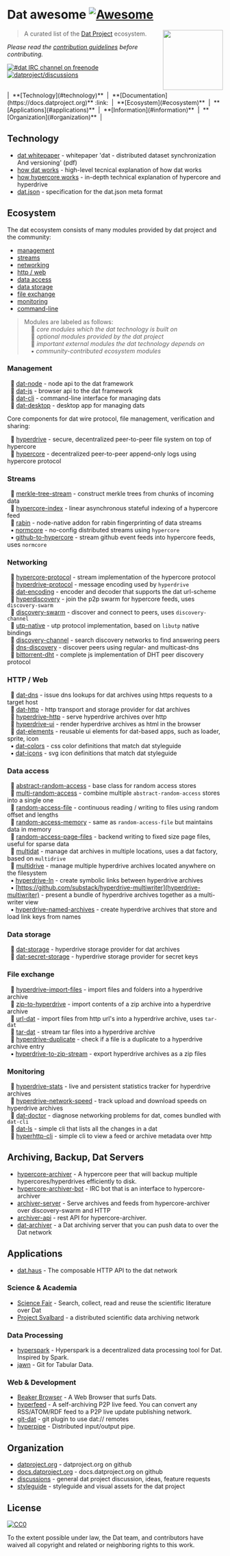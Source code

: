 # Dat awesome [![Awesome](https://cdn.rawgit.com/sindresorhus/awesome/d7305f38d29fed78fa85652e3a63e154dd8e8829/media/badge.svg)](https://github.com/sindresorhus/awesome)

[<img src="http://datproject.github.io/design/downloads/dat-data-logo.png" align="right" width="140">](https://datproject.org)

> A curated list of the [Dat Project](https://datproject.org) ecosystem.

*Please read the [contribution guidelines](contributing.md) before contributing.*

[![#dat IRC channel on freenode](https://img.shields.io/badge/irc%20channel-%23dat%20on%20freenode-blue.svg)](http://webchat.freenode.net/?channels=dat)
[![datproject/discussions](https://badges.gitter.im/Join%20Chat.svg)](https://gitter.im/datproject/discussions?utm_source=badge&utm_medium=badge&utm_campaign=pr-badge&utm_content=badge)

<br>
|&nbsp; **[Technology](#technology)** &nbsp;|&nbsp; **[Documentation](https://docs.datproject.org)** :link: &nbsp;|&nbsp; **[Ecosystem](#ecosystem)** &nbsp;|&nbsp; **[Applications](#applications)** &nbsp;|&nbsp; **[Information](#information)** &nbsp;|&nbsp; **[Organization](#organization)** &nbsp;|

## Technology

- [dat whitepaper](https://datproject.org/paper) - whitepaper 'dat - distributed dataset synchronization And versioning' (pdf)
- [how dat works](https://github.com/datproject/docs/blob/master/docs/how-dat-works.md) - high-level tecnical explanation of how dat works
- [how hypercore works](https://github.com/datproject/docs/blob/master/docs/hyperdrive_spec.md) - in-depth technical explanation of hypercore and hyperdrive
- [dat.json](https://github.com/juliangruber/dat.json) - specification for the dat.json meta format

## Ecosystem

The dat ecosystem consists of many modules provided by dat project and the community:

- [management](#management)
- [streams](#streams)
- [networking](#networking)
- [http / web](#http-web)
- [data access](#file-access)
- [data storage](#data-storage)
- [file exchange](#file-exchange)
- [monitoring](#monitoring)
- [command-line](#command-line)

> Modules are labeled as follows:<br>
> &nbsp;&nbsp;&nbsp;&nbsp;:small_orange_diamond: _core modules which the dat technology is built on_<br>
> &nbsp;&nbsp;&nbsp;&nbsp;:small_blue_diamond: _optional modules provided by the dat project_<br>
> &nbsp;&nbsp;&nbsp;&nbsp;:small_red_triangle: _important external modules the dat technology depends on_<br>
> &nbsp;&nbsp;&nbsp;&nbsp;:black_small_square: _community-contributed ecosystem modules_<br>

### Management

&nbsp;&nbsp;:small_orange_diamond: [dat-node](https://github.com/datproject/dat-node) - node api to the dat framework<br>
&nbsp;&nbsp;:small_blue_diamond: [dat-js](https://github.com/datproject/dat-js) - browser api to the dat framework<br>
&nbsp;&nbsp;:small_blue_diamond: [dat-cli](https://github.com/datproject/dat) - command-line interface for managing dats<br>
&nbsp;&nbsp;:small_blue_diamond: [dat-desktop](https://github.com/datproject/dat-desktop) - desktop app for managing dats<br>

Core components for dat wire protocol, file management, verification and sharing:

&nbsp;&nbsp;:small_orange_diamond: [hyperdrive](https://github.com/mafintosh/hyperdrive) - secure, decentralized peer-to-peer file system on top of hypercore<br>
&nbsp;&nbsp;:small_orange_diamond: [hypercore](https://github.com/mafintosh/hypercore) - decentralized peer-to-peer append-only logs using hypercore protocol<br>

### Streams

&nbsp;&nbsp;:small_orange_diamond: [merkle-tree-stream](https://github.com/mafintosh/merkle-tree-stream) - construct merkle trees from chunks of incoming data<br>
&nbsp;&nbsp;:small_orange_diamond: [hypercore-index](https://github.com/juliangruber/hypercore-index) - linear asynchronous stateful indexing of a hypercore feed<br>
&nbsp;&nbsp;:small_blue_diamond: [rabin](https://github.com/datproject/rabin) - node-native addon for rabin fingerprinting of data streams<br>
&nbsp;&nbsp;:black_small_square: [normcore](https://github.com/yoshuawuyts/normcore) - no-config distributed streams using `hypercore`<br>
&nbsp;&nbsp;:black_small_square: [github-to-hypercore](https://github.com/yoshuawuyts/github-to-hypercore) - stream github event feeds into hypercore feeds, uses `normcore`<br>

### Networking

&nbsp;&nbsp;:small_orange_diamond: [hypercore-protocol](https://github.com/mafintosh/hypercore-protocol) - stream implementation of the hypercore protocol<br>
&nbsp;&nbsp;:small_orange_diamond: [hyperdrive-protocol](https://github.com/juliangruber/hyperdrive-encoding) -  message encoding used by `hyperdrive`<br>
&nbsp;&nbsp;:small_orange_diamond: [dat-encoding](https://github.com/juliangruber/dat-encoding) - encoder and decoder that supports the dat url-scheme<br>
&nbsp;&nbsp;:small_orange_diamond: [hyperdiscovery](https://github.com/karissa/hyperdiscovery) - join the p2p swarm for hypercore feeds, uses `discovery-swarm`<br>
&nbsp;&nbsp;:small_orange_diamond: [discovery-swarm](https://github.com/mafintosh/discovery-swarm) - discover and connect to peers, uses `discovery-channel`<br>
&nbsp;&nbsp;:small_blue_diamond: [utp-native](https://github.com/mafintosh/utp-native) - utp protocol implementation, based on `libutp` native bindings<br>
&nbsp;&nbsp;:small_red_triangle: [discovery-channel](https://github.com/maxogden/discovery-channel) - search discovery networks to find answering peers<br>
&nbsp;&nbsp;:small_red_triangle: [dns-discovery](https://github.com/mafintosh/dns-discovery) - discover peers using regular- and multicast-dns<br>
&nbsp;&nbsp;:small_red_triangle: [bittorrent-dht](https://github.com/webtorrent/bittorrent-dht) - complete js implementation of DHT peer discovery protocol<br>

### HTTP / Web

&nbsp;&nbsp;:small_orange_diamond: [dat-dns](https://github.com/datprotocol/dat-dns) - issue dns lookups for dat archives using https requests to a target host<br>
&nbsp;&nbsp;:small_blue_diamond: [dat-http](https://github.com/datproject/dat-http) - http transport and storage provider for dat archives<br>
&nbsp;&nbsp;:small_blue_diamond: [hyperdrive-http](https://github.com/joehand/hyperdrive-http) - serve hyperdrive archives over http<br>
&nbsp;&nbsp;:small_blue_diamond: [hyperdrive-ui](https://github.com/karissa/hyperdrive-ui) - render hyperdrive archives as html in the browser<br>
&nbsp;&nbsp;:small_blue_diamond: [dat-elements](https://github.com/datproject/dat-elements) - reusable ui elements for dat-based apps, such as loader, sprite, icon<br>
&nbsp;&nbsp;:black_small_square: [dat-colors](https://github.com/kriesse/dat-colors) - css color definitions that match dat styleguide<br>
&nbsp;&nbsp;:black_small_square: [dat-icons](https://github.com/kriesse/dat-icons) - svg icon definitions that match dat styleguide<br>

### Data access

&nbsp;&nbsp;:small_orange_diamond: [abstract-random-access](https://github.com/juliangruber/abstract-random-access) - base class for random access stores<br>
&nbsp;&nbsp;:small_orange_diamond: [multi-random-access](https://github.com/mafintosh/multi-random-access) - combine multiple `abstract-random-access` stores into a single one<br>
&nbsp;&nbsp;:small_blue_diamond: [random-access-file](https://github.com/mafintosh/random-access-file) - continuous reading / writing to files using random offset and lengths<br>
&nbsp;&nbsp;:small_blue_diamond: [random-access-memory](https://github.com/mafintosh/random-access-memory) - same as `random-access-file` but maintains data in memory<br>
&nbsp;&nbsp;:small_blue_diamond: [random-access-page-files](https://github.com/mafintosh/random-access-page-files) - backend writing to fixed size page files, useful for sparse data<br>
&nbsp;&nbsp;:small_orange_diamond: [multidat](https://github.com/datproject/multidat) - manage dat archives in multiple locations, uses a dat factory, based on `multidrive`<br>
&nbsp;&nbsp;:small_orange_diamond: [multidrive](https://github.com/datproject/multidrive) - manage multiple hyperdrive archives located anywhere on the filesystem<br>
&nbsp;&nbsp;:black_small_square: [hyperdrive-ln](https://github.com/poga/hyperdrive-ln) - create symbolic links between hyperdrive archives<br>
&nbsp;&nbsp;:black_small_square: [https://github.com/substack/hyperdrive-multiwriter](hyperdrive-multiwriter) - present a bundle of hyperdrive archives together as a multi-writer view<br>
&nbsp;&nbsp;:black_small_square: [hyperdrive-named-archives](https://github.com/substack/hyperdrive-named-archives) - create hyperdrive archives that store and load link keys from names<br>

### Data storage

&nbsp;&nbsp;:small_orange_diamond: [dat-storage](https://github.com/datproject/dat-storage) - hyperdrive storage provider for dat archives<br>
&nbsp;&nbsp;:small_orange_diamond: [dat-secret-storage](https://github.com/datproject/dat-secret-storage) - hyperdrive storage provider for secret keys<br>

### File exchange

&nbsp;&nbsp;:small_blue_diamond: [hyperdrive-import-files](https://github.com/juliangruber/hyperdrive-import-files) - import files and folders into a hyperdrive archive<br>
&nbsp;&nbsp;:small_blue_diamond: [zip-to-hyperdrive](https://github.com/karissa/zip-to-hyperdrive) - import contents of a zip archive into a hyperdrive archive<br>
&nbsp;&nbsp;:small_blue_diamond: [url-dat](https://github.com/joehand/url-dat) - import files from http url's into a hyperdrive archive, uses `tar-dat`<br>
&nbsp;&nbsp;:small_blue_diamond: [tar-dat](https://github.com/joehand/tar-dat) - stream tar files into a hyperdrive archive<br>
&nbsp;&nbsp;:small_blue_diamond: [hyperdrive-duplicate](https://github.com/joehand/hyperdrive-duplicate) - check if a file is a duplicate to a hyperdrive archive entry<br>
&nbsp;&nbsp;:black_small_square: [hyperdrive-to-zip-stream](https://github.com/pfrazee/hyperdrive-to-zip-stream) - export hyperdrive archives as a zip files<br>

### Monitoring

&nbsp;&nbsp;:small_orange_diamond: [hyperdrive-stats](https://github.com/juliangruber/hyperdrive-stats) - live and persistent statistics tracker for hyperdrive archives<br>
&nbsp;&nbsp;:small_orange_diamond: [hyperdrive-network-speed](https://github.com/joehand/hyperdrive-network-speed) - track upload and download speeds on hyperdrive archives<br>
&nbsp;&nbsp;:small_blue_diamond: [dat-doctor](https://github.com/joehand/dat-doctor) - diagnose networking problems for dat, comes bundled with `dat-cli`<br>
&nbsp;&nbsp;:small_blue_diamond: [dat-ls](https://github.com/mafintosh/dat-ls) - simple cli that lists all the changes in a dat<br>
&nbsp;&nbsp;:small_blue_diamond: [hyperhttp-cli](https://github.com/joehand/hyperhttp-cli) - simple cli to view a feed or archive metadata over http<br>


## Archiving, Backup, Dat Servers

- [hypercore-archiver](https://github.com/mafintosh/hypercore-archiver) - A hypercore peer that will backup multiple hypercores/hyperdrives efficiently to disk.
- [hypercore-archiver-bot](https://github.com/mafintosh/hypercore-archiver-bot) - IRC bot that is an interface to hypercore-archiver
- [archiver-server](https://github.com/joehand/archiver-server) - Serve archives and feeds from hypercore-archiver over discovery-swarm and HTTP
- [archiver-api](https://github.com/joehand/archiver-api) - rest API for hypercore-archiver.
- [dat-archiver](https://github.com/maxogden/dat-archiver) - a Dat archiving server that you can push data to over the Dat network


## Applications

- [dat.haus](https://github.com/juliangruber/dat.haus) - The composable HTTP API to the dat network

### Science & Academia

- [Science Fair](https://github.com/codeforscience/sciencefair) - Search, collect, read and reuse the scientific literature over Dat
- [Project Svalbard](https://github.com/datproject/svalbard) - a distributed scientific data archiving network

### Data Processing

- [hyperspark](https://github.com/poga/hyperspark) - Hyperspark is a decentralized data processing tool for Dat. Inspired by Spark.
- [jawn](https://github.com/CfABrigadePhiladelphia/jawn) - Git for Tabular Data.

### Web & Development

- [Beaker Browser](https://beakerbrowser.com/) - A Web Browser that surfs Dats.
- [hyperfeed](https://github.com/poga/hyperfeed) - A self-archiving P2P live feed. You can convert any RSS/ATOM/RDF feed to a P2P live update publishing network.
- [git-dat](https://github.com/substack/git-dat) - git plugin to use dat:// remotes
- [hyperpipe](https://github.com/mafintosh/hyperpipe) - Distributed input/output pipe.


## Organization

- [datproject.org](https://github.com/datproject/website) - datproject.org on github
- [docs.datproject.org](https://github.com/datproject/docs) - docs.datproject.org on github
- [discussions](https://github.com/datproject/discussions/issues) - general dat project discussion, ideas, feature requests
- [styleguide](https://github.com/datproject/design) - styleguide and visual assets for the dat project


## License

[![CC0](http://mirrors.creativecommons.org/presskit/buttons/88x31/svg/cc-zero.svg)](https://creativecommons.org/publicdomain/zero/1.0/)

To the extent possible under law, the Dat team, and contributors have waived all copyright and related or neighboring rights to this work.

